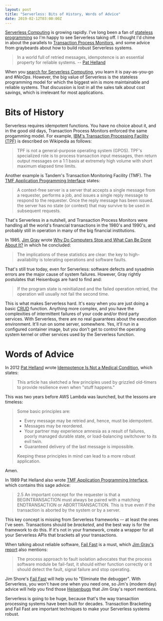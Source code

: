 ```yaml
---
layout: post
title: "Serverless: Bits of History, Words of Advice"
date: 2019-02-12T03:00:00Z
---
```


[Serverless Computing](http://n99.us/zoy) is growing rapidly. I've
long been a fan of [stateless programming](http://n99.us/fyq) so I'm
happy to see Serverless taking off. I thought I'd chime in about the
parallels to [Transaction Process Monitors](http://n99.us/kyf), and
some advice from graybeards about how to build robust Serverless
systems.

> In a world full of retried messages, idempotence is an essential
> property for reliable systems. --
> [Pat Helland](http://n99.us/vfb)

When you
[search for Serverless Computing](http://n99.us/hxc),
you learn it is pay-as-you-go and *#NoOps*. However, the
big value of Serverless is the stateless programming model for which
the biggest win is more maintainable and reliable systems.
That discussion is lost in all the sales talk about cost savings,
which is irrelevant for most applications.

# Bits of History

Serverless requires idempotent functions. You have no choice about it,
and in the good old days, Transaction Process Monitors enforced the
same progamming model. For example,
[IBM's Transaction Processing Facility (TPF)](http://n99.us/caf) is
described on Wikipedia as follows:

> TPF is not a general-purpose operating system (GPOS). TPF's
> specialized role is to process transaction input messages, then
> return output messages on a 1:1 basis at extremely high volume with
> short maximum elapsed time limits.

Another example is Tandem's Transaction Monitoring Facility (TMF). The
[TMF Application Programming Interface](http://n99.us/toz) states:

> A context-free server is a server that accepts a single message
> from a requester, performs a job, and issues a single reply message
> to respond to the requester. Once the reply message has been
> issued. the server has no state (or context) that may survive to be
> used in subsequent requests.

That's Serverless in a nutshell, and Transaction Process Monitors were
handling all the world's financial transactions in the 1980's and
1990's, and probably still in operation in many of the big financial
institutions.

In 1985, [Jim Gray](http://n99.us/ner) wrote
[Why Do Computers Stop and What Can Be Done About It?](http://n99.us/xdl)
in which he concluded:

> The implications of these statistics are clear: the key to high-
> availability is tolerating operations and software faults.

That's still true today, even for Serverless: software defects and
sysadmin errors are the major cause of system failures. However, Gray
rightly postulates that Heisenbugs are hard to find and:

> If the program state is reinitialized and the failed operation
> retried, the operation will usually not fail the second time.

This is what makes Serverless hard. It's easy when you are just doing
a basic [CRUD](http://n99.us/gsx) function. Anything more complex, and
you have the complexities of intermittent failures of your code and/or
third party services. With Serverless, there are no real guarantees
about the execution environment. It'll run on some server,
somewhere. Yes, it'll run in a configured container image, but you
don't get to control the operating system kernel or other services
used by the Serverless function.

# Words of Advice

In 2012 [Pat Helland](http://n99.us/hvz) wrote
[Idempotence Is Not a Medical Condition](http://n99.us/vfb), which states:

> This article has sketched a few principles used by grizzled old-timers
> to provide resilience even when "stuff happens."

This was two years before AWS Lambda was launched, but the lessons are
timeless:

> Some basic principles are:
>
> * Every message may be retried and, hence, must be idempotent.
> * Messages may be reordered.
> * Your partner may experience amnesia as a result of failures, poorly
>   managed durable state, or load-balancing switchover to its evil twin.
> * Guaranteed delivery of the last message is impossible.
>
> Keeping these principles in mind can lead to a more robust application.

Amen.

In 1989 Pat Helland also wrote
[TMF Application Programming Interface](http://n99.us/toz), which
contains this sage advice:

> 2.5 An important concept for the requester is that a
> BEGINTRANSACTION must always be paired with a matching
> ENDTRANSACTION or ABORTTRANSACTION. This is true even if the
> transaction is aborted by the system or by a server.

This key concept is missing from Serverless frameworks -- at least the
ones I've seen. Transactions should be *bracketed*, and the best way
is for the framework to do this. If it's not in your framework,
create a wrapper for all your Serverless APIs that brackets all your
transactions.

When talking about reliable software, [Fail Fast](http://n99.us/uzj) is a must,
which [Jim Gray's report](http://n99.us/xdl) also mentions:

> The process approach to fault isolation advocates that the process
> software module be fail-fast, it should either function correctly or
> it should detect the fault, signal failure and stop operating.

Jim Shore's [Fail Fast](http://n99.us/dts) will help
you to "Eliminate the debugger". With Serverless, you
won't have one when you need one, so Jim's (modern day) advice
will help you find those [Heisenbugs](http://n99.us/gth) that
Jim Gray's report mentions.

Serverless is going to be huge, because that's the way transaction
processing systems have been built for decades.  Transaction
Bracketing and Fail Fast are important techniques to make your
Serverless systems robust.
